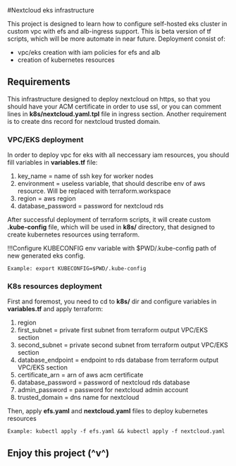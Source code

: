 #Nextcloud eks infrastructure

This project is designed to learn how to configure self-hosted eks cluster in
custom vpc with efs and alb-ingress support. This is beta version of tf scripts,
which will be more automate in near future. Deployment consist of:

- vpc/eks creation with iam policies for efs and alb
- creation of kubernetes resources

## Requirements

This infrastructure designed to deploy nextcloud on https, so that you should have
your ACM certificate in order to use ssl, or you can comment lines in **k8s/nextcloud.yaml.tpl**
file in ingress section. Another requirement is to create dns record for nextcloud 
trusted domain.

### VPC/EKS deployment

In order to deploy vpc for eks with all neccessary iam resources, you should fill 
variables in **variables.tf** file:

1. key_name = name of ssh key for worker nodes
2. environment = useless variable, that should describe env of aws resource. Will be replaced with terraform.workspace
3. region = aws region
4. database_password = password for nextcloud rds

After successful deployment of terraform scripts, it will create custom **.kube-config** file, which will be used
in **k8s/** directory, that designed to create kubernetes resources using terraform.

!!!Configure KUBECONFIG env variable with $PWD/.kube-config path of new generated eks config.

`Example: export KUBECONFIG=$PWD/.kube-config`

### K8s resources deployment

First and foremost, you need to cd to **k8s/** dir and configure variables in **variables.tf** and apply terraform:

1. region
2. first_subnet = private first subnet from terraform output VPC/EKS section
3. second_subnet = private second subnet from terraform output VPC/EKS section
4. database_endpoint = endpoint to rds database from terraform output VPC/EKS section
5. certificate_arn = arn of aws acm certificate
6. database_password = password of nextcloud rds database
7. admin_password = password for nextcloud admin account
8. trusted_domain = dns name for nextcloud

Then, apply **efs.yaml** and **nextcloud.yaml** files to deploy kubernetes resources

`Example: kubectl apply -f efs.yaml && kubectl apply -f nextcloud.yaml`

## Enjoy this project (^v^)
